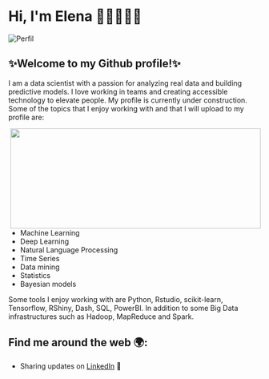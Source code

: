 # Hi, I'm Elena 👋🏽👩🏽‍💻

![Perfil](https://user-images.githubusercontent.com/98991004/196054442-07f68071-43e5-4e5e-a03b-c138a1dc614e.png)

## ✨Welcome to my Github profile!✨

I am a data scientist with a passion for analyzing real data and building predictive models. I love working in teams and creating accessible technology to elevate people. My profile is currently under construction. Some of the topics that I enjoy working with and that I will upload to my profile are:

<p> 
<img src="https://user-images.githubusercontent.com/98991004/196054789-0d8a3e5a-d074-42ad-a965-4e3882d76a97.gif" align="right" width="500" height="200">

- Machine Learning
- Deep Learning
- Natural Language Processing
- Time Series
- Data mining
- Statistics
- Bayesian models
</p>

Some tools I enjoy working with are Python, Rstudio, scikit-learn, Tensorflow, RShiny, Dash, SQL, PowerBI. In addition to some Big Data infrastructures such as Hadoop, MapReduce and Spark.

## Find me around the web 🌍:

- Sharing updates on <a href="www.linkedin.com/in/emacas">LinkedIn</a> 💼

<!--
**elenamarreroo/elenamarreroo** is a ✨ _special_ ✨ repository because its `README.md` (this file) appears on your GitHub profile.

Here are some ideas to get you started:

- 🔭 I’m currently working on ...
- 🌱 I’m currently learning ...
- 👯 I’m looking to collaborate on ...
- 🤔 I’m looking for help with ...
- 💬 Ask me about ...
- 📫 How to reach me: ...
- 😄 Pronouns: ...
- ⚡ Fun fact: ...
-->
